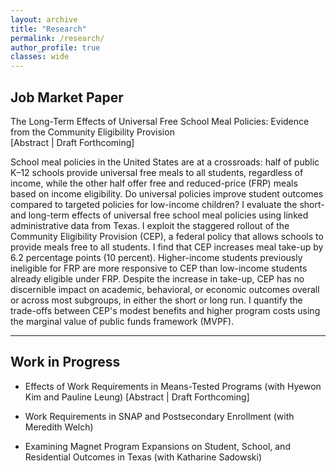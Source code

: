 ```yaml
---
layout: archive
title: "Research"
permalink: /research/
author_profile: true
classes: wide
---
```


## Job Market Paper
The Long-Term Effects of Universal Free School Meal Policies: Evidence from the Community Eligibility Provision  
[Abstract | Draft Forthcoming]

School meal policies in the United States are at a crossroads: half of public K–12 schools provide universal free meals to all students, regardless of income, while the other half offer free and reduced-price (FRP) meals based on income eligibility. Do universal policies improve student outcomes compared to targeted policies for low-income children? I evaluate the short- and long-term effects of universal free school meal policies using linked administrative data from Texas. I exploit the staggered rollout of the Community Eligibility Provision (CEP), a federal policy that allows schools to provide meals free to all students. I find that CEP increases meal take-up by 6.2 percentage points (10 percent). Higher-income students previously ineligible for FRP are more responsive to CEP than low-income students already eligible under FRP. Despite the increase in take-up, CEP has no discernible impact on academic, behavioral, or economic outcomes overall or across most subgroups, in either the short or long run. I quantify the trade-offs between CEP's modest benefits and higher program costs using the marginal value of public funds framework (MVPF).


---

## Work in Progress

- Effects of Work Requirements in Means-Tested Programs
  (with Hyewon Kim and Pauline Leung) [Abstract | Draft Forthcoming]

- Work Requirements in SNAP and Postsecondary Enrollment
  (with Meredith Welch)

- Examining Magnet Program Expansions on Student, School, and Residential Outcomes in Texas
  (with Katharine Sadowski)

